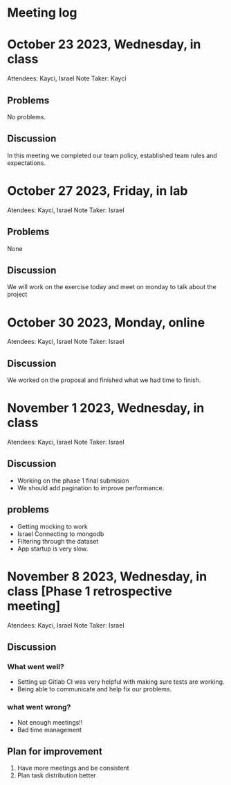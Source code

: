 # Meeting log

# October 23 2023, Wednesday, in class
Attendees: Kayci, Israel
Note Taker: Kayci

## Problems
No problems.

## Discussion
In this meeting we completed our team policy, established team rules and expectations.


# October 27 2023, Friday, in lab
Atendees: Kayci, Israel
Note Taker: Israel

## Problems
None

## Discussion
We will work on the exercise today and meet on monday to talk about the project

# October 30 2023, Monday, online
Atendees: Kayci, Israel
Note Taker: Israel

## Discussion
We worked on the proposal and finished what we had time to finish.

# November 1 2023, Wednesday, in class
Atendees: Kayci, Israel
Note Taker: Israel

## Discussion
- Working on the phase 1 final submision
- We should add pagination to improve performance.

## problems
- Getting mocking to work
- Israel Connecting to mongodb
- Filtering through the dataset
- App startup is very slow.

# November 8 2023, Wednesday, in class [Phase 1 retrospective meeting]
Atendees: Kayci, Israel
Note Taker: Israel

## Discussion

### What went well?
- Setting up Gitlab CI was very helpful with making sure tests are working.
- Being able to communicate and help fix our problems.

### what went wrong?
- Not enough meetings!! 
- Bad time management

## Plan for improvement
1. Have more meetings and be consistent
2. Plan task distribution better
